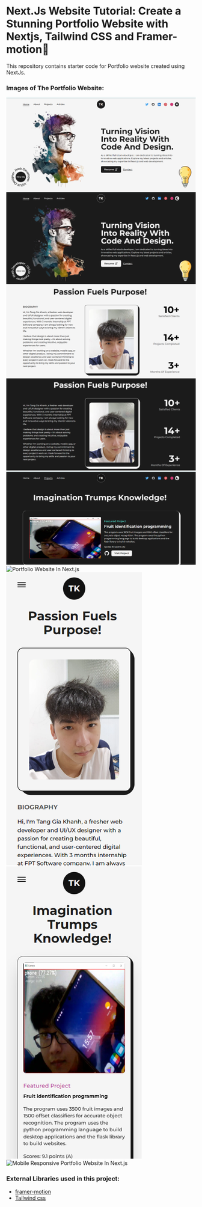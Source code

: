 # Next.Js Website Tutorial: Create a Stunning Portfolio Website with Nextjs, Tailwind CSS and Framer-motion🌟

This repository contains starter code for Portfolio website created using NextJs. <br />

### Images of The Portfolio Website:

![Nextjs Portfolio Website](https://github.com/KenTyler1/next-portfolio/blob/main/website%20images/home-light-desktop.png)
![Nextjs Portfolio Website Dark Mode](https://github.com/KenTyler1/next-portfolio/blob/main/website%20images/home-dark-desktop.png)
![Next.js Portfolio Website](https://github.com/KenTyler1/next-portfolio/blob/main/website%20images/about-light-desktop.png)
![Next.js Portfolio Website Dark Mode](https://github.com/KenTyler1/next-portfolio/blob/main/website%20images/about-dark-desktop.png)
![Next js Portfolio Website](https://github.com/KenTyler1/next-portfolio/blob/main/website%20images/projects-dark-desktop.png)
![Portfolio Website In Next.js](https://github.com/KenTyler1/next-portfolio/blob/main/website%20images/articles-light-desktop.png)
![Responsive Portfolio Website In Nextjs](https://github.com/KenTyler1/next-portfolio/blob/main/website%20images/about-light-mobile.png)
![Responsive Portfolio Website In Next js](https://github.com/KenTyler1/next-portfolio/blob/main/website%20images/projects-light-mobile.png)
![Mobile Responsive Portfolio Website In Next.js](https://github.com/KenTyler1/next-portfolio/blob/main/website%20images/articles-light-mobile.png)


### External Libraries used in this project:

- [framer-motion](https://www.framer.com/motion/) <br />
- [Tailwind css](https://tailwindcss.com/) <br />


